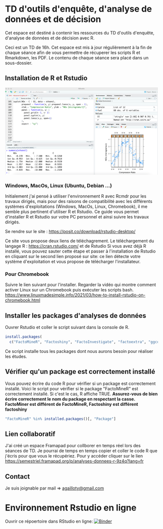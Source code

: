 # TD d'outils d'enquête, d'analyse de données et de décision
Cet espace est destiné à contenir les ressources du TD d'outils d'enquête, d'analyse de données et de décision avec R.

Ceci est un TD de 16h. 
Cet espace est mis à jour régulièrement à la fin de chaque séance afin de vous permettre de récuperer les scripts R et Rmarkdown, les PDF. Le contenu de chaque séance sera placé dans un sous-dossier. 

## Installation de R et Rstudio

![](assets/rstudio.png)

### Windows, MacOs, Linux (Ubuntu, Debian ...)

Initialement j'ai pensé à utiliser l'environnement R avec Rcmdr pour les travaux dirigés, mais pour des raisons de compatibilité avec les différents systèmes d'exploitations (Windows, MacOs, Linux, Chromebook), il me semble plus pertinent d'utiliser R et Rstudio.
Ce guide vous permet d'installer R et Rstudio sur votre PC personnel et ainsi suivre les travaux dirigés. 

Se rendre sur le site : https://posit.co/download/rstudio-desktop/

Ce site vous propose deux liens de téléchagrement. 
Le téléchargement du langage R : https://cran.rstudio.com/ et de Rstudio
Si vous avez déjà R installé, vous pouvez sauter cette étape et passer à l'installation de Rstudio en cliquant sur le second lien proposé sur site: ce lien détecte votre système d'exploitation et vous propose de télécharger l'installateur.

### Pour Chromebook 
Suivre le lien suivant pour l'installer. Regarder la vidéo qui montre comment activer Linux sur un Chromebook puis exécuter les scripts bash.
https://www.linuxmadesimple.info/2021/03/how-to-install-rstudio-on-chromebook.html

## Installer les packages d'analyses de données

Ouvrer Rstudio et coller le script suivant dans la console de R.

```r
install.packages(
  c("FactoMineR", "Factoshiny", "FactoInvestigate", "factoextra", "ggcorrplot","ggplot2", "dplyr"))
```
Ce script installe tous les packages dont nous aurons besoin pour réaliser les études. 

## Vérifier qu'un package est correctement installé
Vous pouvez écrire du code R pour vérifier si un package est correctement installé.
Voici le script pour vérifier si le package "FactoMineR" est correctement installé. Si c'est le cas, R affiche TRUE. 
**Assurez-vous de bien écrire correctement le nom du package en respectant la casse. FactoMiner est différent de FactoMineR, Factoshiny est différent factoshiny**

```r
"FactoMineR" %in% installed.packages()[, "Package"]
```

## Lien collaboratif 

J'ai créé un espace Framapad pour collborer en temps réel lors des séances de TD. Je pourrai de temps en temps copier et coller le code R que j'écris pour que vous le récupériez. 
Pour y accéder cliquer sur le lien https://semestriel.framapad.org/p/analyses-donnees-r-9z4q?lang=fr

## Contact 
Je suis joignable par mail => agailloty@gmail.com

# Environnement Rstudio en ligne

Ouvrir ce répoertoire dans RStudio en ligne: [![Binder](http://mybinder.org/badge_logo.svg)](http://mybinder.org/v2/gh/agailloty/Outils-Analyses-R/master?urlpath=rstudio)